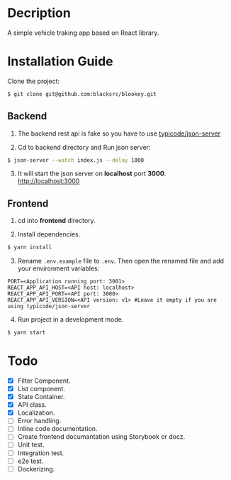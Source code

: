 # Decription

A simple vehicle traking app based on React library.

# Installation Guide

Clone the project:
```sh
$ git clone git@github.com:blacksrc/blookey.git
```

## Backend

1. The backend rest api is fake so you have to use [typicode/json-server](https://github.com/typicode/json-server)

2. Cd to backend directory and Run json server: 
```sh
$ json-server --watch index.js --delay 1000
```
3. It will start the json server on **localhost** port **3000**.<br>
[http://localhost:3000](http://localhost:3000)

## Frontend
1. cd into **frontend** directory.

2. Install dependencies.
```sh
$ yarn install
```
3. Rename `.env.example` file to `.env`. Then open the renamed file and add your environment variables:

```env
PORT=<Application running port: 3001>
REACT_APP_API_HOST=<API host: localhost>
REACT_APP_API_PORT=<API port: 3000>
REACT_APP_API_VERSION=<API version: v1> #Leave it empty if you are using typicode/json-server 
```

4. Run project in a development mode.
```sh
$ yarn start
```
# Todo
- [X] Filter Component.
- [X] List component.
- [X] State Container.
- [X] API class.
- [X] Localization.
- [ ] Error handling.
- [ ] Inline code documentation.
- [ ] Create frontend documantation using Storybook or docz.
- [ ] Unit test.
- [ ] Integration test.
- [ ] e2e test.
- [ ] Dockerizing.
